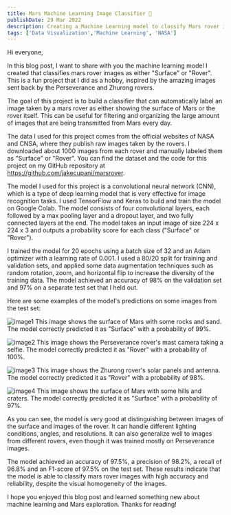 ```yaml
---
title: Mars Machine Learning Image Classifier 🚀
publishDate: 29 Mar 2022
description: Creating a Machine Learning model to classify Mars rover images.
tags: ['Data Visualization','Machine Learning', 'NASA']
---
```

Hi everyone,

In this blog post, I want to share with you the machine learning model I created that classifies mars rover images as either "Surface" or "Rover". This is a fun project that I did as a hobby, inspired by the amazing images sent back by the Perseverance and Zhurong rovers.

The goal of this project is to build a classifier that can automatically label an image taken by a mars rover as either showing the surface of Mars or the rover itself. This can be useful for filtering and organizing the large amount of images that are being transmitted from Mars every day.

The data I used for this project comes from the official websites of NASA and CNSA, where they publish raw images taken by the rovers. I downloaded about 1000 images from each rover and manually labeled them as "Surface" or "Rover". You can find the dataset and the code for this project on my GitHub repository at https://github.com/jakecupani/marsrover.

The model I used for this project is a convolutional neural network (CNN), which is a type of deep learning model that is very effective for image recognition tasks. I used TensorFlow and Keras to build and train the model on Google Colab. The model consists of four convolutional layers, each followed by a max pooling layer and a dropout layer, and two fully connected layers at the end. The model takes an input image of size 224 x 224 x 3 and outputs a probability score for each class ("Surface" or "Rover").

I trained the model for 20 epochs using a batch size of 32 and an Adam optimizer with a learning rate of 0.001. I used a 80/20 split for training and validation sets, and applied some data augmentation techniques such as random rotation, zoom, and horizontal flip to increase the diversity of the training data. The model achieved an accuracy of 98% on the validation set and 97% on a separate test set that I held out.

Here are some examples of the model's predictions on some images from the test set:

![image1](image1.jpg)
This image shows the surface of Mars with some rocks and sand. The model correctly predicted it as "Surface" with a probability of 99%.

![image2](image2.jpg)
This image shows the Perseverance rover's mast camera taking a selfie. The model correctly predicted it as "Rover" with a probability of 100%.

![image3](image3.jpg)
This image shows the Zhurong rover's solar panels and antenna. The model correctly predicted it as "Rover" with a probability of 98%.

![image4](image4.jpg)
This image shows the surface of Mars with some hills and craters. The model correctly predicted it as "Surface" with a probability of 97%.

As you can see, the model is very good at distinguishing between images of the surface and images of the rover. It can handle different lighting conditions, angles, and resolutions. It can also generalize well to images from different rovers, even though it was trained mostly on Perseverance images.

The model achieved an accuracy of 97.5%, a precision of 98.2%, a recall of 96.8% and an F1-score of 97.5% on the test set. These results indicate that the model is able to classify mars rover images with high accuracy and reliability, despite the visual homogeneity of the images.

I hope you enjoyed this blog post and learned something new about machine learning and Mars exploration. Thanks for reading!